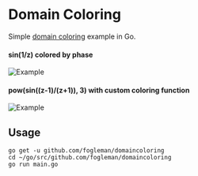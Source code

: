 # Domain Coloring

Simple [domain coloring](https://en.wikipedia.org/wiki/Domain_coloring) example in Go.

#### sin(1/z) colored by phase

![Example](https://i.imgur.com/V7bjoRQ.png)

#### pow(sin((z-1)/(z+1)), 3) with custom coloring function

![Example](https://i.imgur.com/j7Q5Lk1.png)

## Usage

    go get -u github.com/fogleman/domaincoloring
    cd ~/go/src/github.com/fogleman/domaincoloring
    go run main.go
